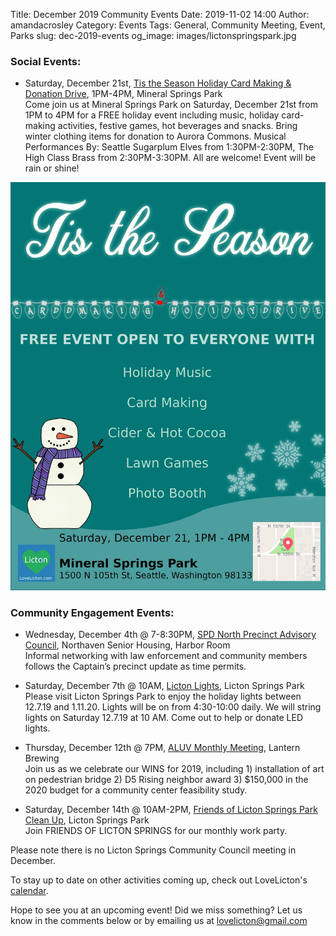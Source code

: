 Title: December 2019 Community Events
Date: 2019-11-02 14:00
Author: amandacrosley
Category: Events
Tags: General, Community Meeting, Event, Parks
slug: dec-2019-events
og_image: images/lictonspringspark.jpg

### Social Events:

*   Saturday, December 21st, [Tis the Season Holiday Card Making & Donation Drive](https://www.facebook.com/events/552401048827773/), 1PM-4PM, Mineral Springs Park <br>
Come join us at Mineral Springs Park on Saturday, December 21st from 1PM to 4PM for a FREE holiday event including music, holiday card-making activities, festive games, hot beverages and snacks. Bring winter clothing items for donation to Aurora Commons. Musical Performances By: Seattle Sugarplum Elves from 1:30PM-2:30PM, The High Class Brass from 2:30PM-3:30PM. All are welcome! Event will be rain or shine! 

[![Tis The Season Mineral Springs Park Event 2019](/images/mineralspringspark2019flyer.jpg)](/images/mineralspringspark2019flyer.jpg)

### Community Engagement Events:

*   Wednesday, December 4th @ 7-8:30PM, [SPD North Precinct Advisory Council](https://seattlenpac.blogspot.com/), Northaven Senior Housing, Harbor Room  <br />
Informal networking with law enforcement and community members follows the Captain’s precinct update as time permits.

*   Saturday, December 7th @ 10AM, [Licton Lights](https://www.facebook.com/events/765967403884537/), Licton Springs Park  <br />
Please visit Licton Springs Park to enjoy the holiday lights between 12.7.19 and 1.11.20. Lights will be on from 4:30-10:00 daily. We will string lights on Saturday 12.7.19 at 10 AM. Come out to help or donate LED lights. 

*   Thursday, December 12th @ 7PM, [ALUV Monthly Meeting](https://www.facebook.com/events/2543178332579949/), Lantern Brewing <br />
Join us as we celebrate our WINS for 2019, including 1) installation of art on pedestrian bridge 2) D5 Rising neighbor award 3) $150,000 in the 2020 budget for a community center feasibility study.

*   Saturday, December 14th @ 10AM-2PM, [Friends of Licton Springs Park Clean Up](https://lictonsprings.org/work_party.pdf), Licton Springs Park <br />
Join FRIENDS OF LICTON SPRINGS for our monthly work party.

Please note there is no Licton Springs Community Council meeting in December. 

To stay up to date on other activities coming up, check out LoveLicton's [calendar](https://lovelicton.com/pages/community-calendar.html).

Hope to see you at an upcoming event!
Did we miss something? Let us know in the comments below or by emailing us at [lovelicton@gmail.com](mailto:lovelicton@gmail.com)
